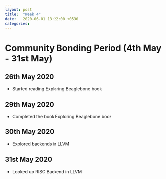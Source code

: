 ```yaml
---
layout: post
title:  "Week 4"
date:   2020-06-01 13:22:00 +0530
categories:
---
```


# Community Bonding Period (4th May - 31st May)

## 26th May 2020
* Started reading Exploring Beaglebone book

## 29th May 2020
* Completed the book Exploring Beaglebone book

## 30th May 2020
* Explored backends in LLVM

## 31st May 2020
* Looked up RISC Backend in LLVM